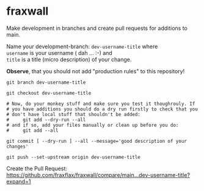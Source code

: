 # fraxwall

Make development in branches and create pull requests for additions to main.

Name your development-branch: `dev-username-title` where <br>
`username` is your username ( dah ... :-) and <br>
`title` is a title (micro description) of your change.

**Observe**, that you should not add "production rules" to this repository!

```shell
git branch dev-username-title

git checkout dev-username-title

# Now, do your monkey stuff and make sure you test it thoughrouly. If
# you have additions you should do a dry run firstly to check that you
# don't have local stuff that shouldn't be added:
#     git add --dry-run --all
# and if so, add your files manually or clean up before you do:
#     git add --all

git commit [ --dry-run ] --all --message='good description of your changes'

git push --set-upstream origin dev-username-title
```

Create the Pull Request: <br>
https://github.com/fraxflax/fraxwall/compare/main...dev-username-title?expand=1
